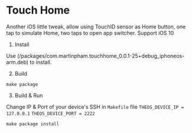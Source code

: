 Touch Home
=====
Another iOS little tweak, allow using TouchID sensor as Home button, one tap to simulate Home, two taps to open app switcher. Support iOS 10

1) Install

Use (/packages/com.martinpham.touchhome_0.0.1-25+debug_iphoneos-arm.deb) to install.

2) Build

``make package``

3) Build & Run

Change IP & Port of your device's SSH in ``Makefile`` file
``THEOS_DEVICE_IP = 127.0.0.1``
``THEOS_DEVICE_PORT = 2222``

``make package install``